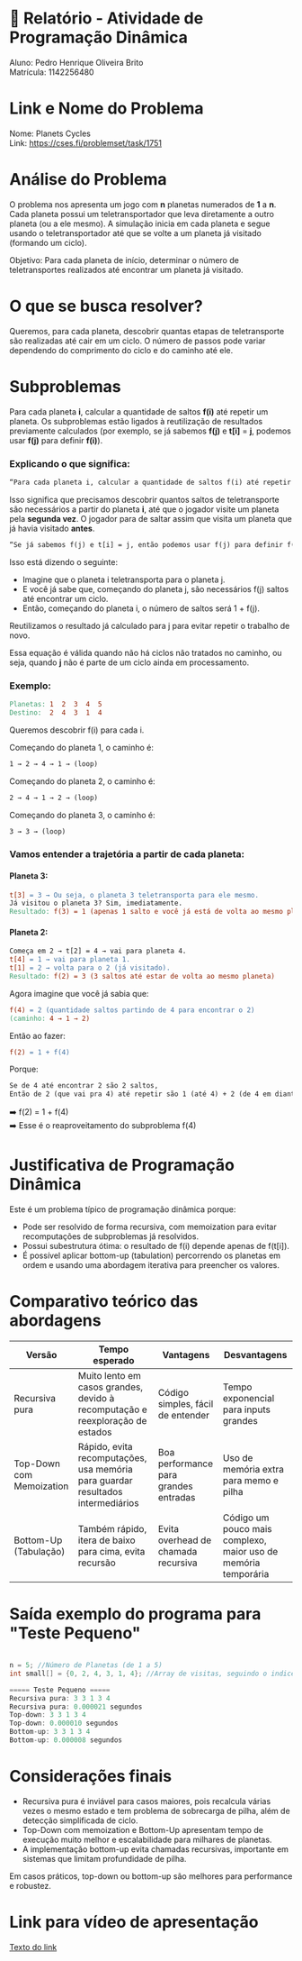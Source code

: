 # 📘 Relatório - Atividade de Programação Dinâmica

Aluno: Pedro Henrique Oliveira Brito <br>
Matrícula: 1142256480

# Link e Nome do Problema
Nome: Planets Cycles <br>
Link: https://cses.fi/problemset/task/1751

# Análise do Problema
O problema nos apresenta um jogo com **n** planetas numerados de **1** a **n**. Cada planeta possui um teletransportador que leva diretamente a outro planeta (ou a ele mesmo). A simulação inicia em cada planeta e segue usando o teletransportador até que se volte a um planeta já visitado (formando um ciclo).

Objetivo: Para cada planeta de início, determinar o número de teletransportes realizados até encontrar um planeta já visitado.

# O que se busca resolver?
Queremos, para cada planeta, descobrir quantas etapas de teletransporte são realizadas até cair em um ciclo. O número de passos pode variar dependendo do comprimento do ciclo e do caminho até ele.

# Subproblemas
Para cada planeta **i**, calcular a quantidade de saltos **f(i)** até repetir um planeta.
Os subproblemas estão ligados à reutilização de resultados previamente calculados (por exemplo, se já sabemos **f(j)** e **t[i]** = **j**, podemos usar **f(j)** para definir **f(i)**).

### Explicando o que significa:
```makefile
“Para cada planeta i, calcular a quantidade de saltos f(i) até repetir um planeta.”
```
Isso significa que precisamos descobrir quantos saltos de teletransporte são necessários a partir do planeta **i**, até que o jogador visite um planeta pela **segunda vez**. O jogador para de saltar assim que visita um planeta que já havia visitado **antes**.

```makefile
“Se já sabemos f(j) e t[i] = j, então podemos usar f(j) para definir f(i).”
```

Isso está dizendo o seguinte:

- Imagine que o planeta i teletransporta para o planeta j.
- E você já sabe que, começando do planeta j, são necessários f(j) saltos até encontrar um ciclo.
- Então, começando do planeta i, o número de saltos será 1 + f(j).

Reutilizamos o resultado já calculado para j para evitar repetir o trabalho de novo.

Essa equação é válida quando não há ciclos não tratados no caminho, ou seja, quando **j** não é parte de um ciclo ainda em processamento.

### Exemplo:
```makefile
Planetas: 1  2  3  4  5
Destino:  2  4  3  1  4
```

Queremos descobrir f(i) para cada i.

Começando do planeta 1, o caminho é:
```makefile
1 → 2 → 4 → 1 → (loop)
```

Começando do planeta 2, o caminho é:
```makefile
2 → 4 → 1 → 2 → (loop)
```

Começando do planeta 3, o caminho é:
```makefile
3 → 3 → (loop)
```

### Vamos entender a trajetória a partir de cada planeta:

#### Planeta 3:
```makefile
t[3] = 3 → Ou seja, o planeta 3 teletransporta para ele mesmo.
Já visitou o planeta 3? Sim, imediatamente.
Resultado: f(3) = 1 (apenas 1 salto e você já está de volta ao mesmo planeta).
```

#### Planeta 2:
```makefile
Começa em 2 → t[2] = 4 → vai para planeta 4.
t[4] = 1 → vai para planeta 1.
t[1] = 2 → volta para o 2 (já visitado).
Resultado: f(2) = 3 (3 saltos até estar de volta ao mesmo planeta)
```

Agora imagine que você já sabia que:
```makefile
f(4) = 2 (quantidade saltos partindo de 4 para encontrar o 2)
(caminho: 4 → 1 → 2)
```

Então ao fazer:
```makefile
f(2) = 1 + f(4)
```

Porque:

```makefile
Se de 4 até encontrar 2 são 2 saltos,
Então de 2 (que vai pra 4) até repetir são 1 (até 4) + 2 (de 4 em diante) = 3
```

➡️ f(2) = 1 + f(4) <br>
➡️ Esse é o reaproveitamento do subproblema f(4)

# Justificativa de Programação Dinâmica
Este é um problema típico de programação dinâmica porque:
- Pode ser resolvido de forma recursiva, com memoization para evitar recomputações de subproblemas já resolvidos.
- Possui subestrutura ótima: o resultado de f(i) depende apenas de f(t[i]).
- É possível aplicar bottom-up (tabulation) percorrendo os planetas em ordem e usando uma abordagem iterativa para preencher os valores.

# Comparativo teórico das abordagens

| Versão                   | Tempo esperado                                                                  | Vantagens                             | Desvantagens                                                   |
| ------------------------ | ------------------------------------------------------------------------------- | ------------------------------------- | -------------------------------------------------------------- |
| Recursiva pura           | Muito lento em casos grandes, devido à recomputação e reexploração de estados   | Código simples, fácil de entender     | Tempo exponencial para inputs grandes                          |
| Top-Down com Memoization | Rápido, evita recomputações, usa memória para guardar resultados intermediários | Boa performance para grandes entradas | Uso de memória extra para memo e pilha                         |
| Bottom-Up (Tabulação)    | Também rápido, itera de baixo para cima, evita recursão                         | Evita overhead de chamada recursiva   | Código um pouco mais complexo, maior uso de memória temporária |

# Saída exemplo do programa para "Teste Pequeno" 
```c

n = 5; //Número de Planetas (de 1 a 5)
int small[] = {0, 2, 4, 3, 1, 4}; //Array de visitas, seguindo o indice do vetor (o indice 0 é ignorado)

===== Teste Pequeno =====
Recursiva pura: 3 3 1 3 4 
Recursiva pura: 0.000021 segundos
Top-down: 3 3 1 3 4 
Top-down: 0.000010 segundos
Bottom-up: 3 3 1 3 4 
Bottom-up: 0.000008 segundos
```

# Considerações finais
- Recursiva pura é inviável para casos maiores, pois recalcula várias vezes o mesmo estado e tem problema de sobrecarga de pilha, além de detecção simplificada de ciclo.
- Top-Down com memoization e Bottom-Up apresentam tempo de execução muito melhor e escalabilidade para milhares de planetas.
- A implementação bottom-up evita chamadas recursivas, importante em sistemas que limitam profundidade de pilha.

Em casos práticos, top-down ou bottom-up são melhores para performance e robustez.

# Link para vídeo de apresentação
[Texto do link](URL_do_vídeo)
